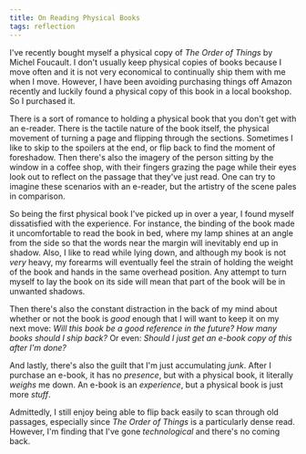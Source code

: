```yaml
---
title: On Reading Physical Books 
tags: reflection
---
```


I've recently bought myself a physical copy of _The Order of Things_
by Michel Foucault.
I don't usually keep physical copies of books because I move often 
and it is not very economical to continually ship them with me when I move. 
However, I have been avoiding purchasing things off Amazon recently 
and luckily found a physical copy of this book in a local bookshop.
So I purchased it.

There is a sort of romance to holding a physical book that you don't get with an e-reader.
There is the tactile nature of the book itself,
the physical movement of turning a page and flipping through the sections.
Sometimes I like to skip to the spoilers at the end, or flip back to find the moment of foreshadow.
Then there's also the imagery of the person sitting by the window in a coffee shop,
with their fingers grazing the page while their eyes look out to reflect on the passage that they've just read.
One can try to imagine these scenarios with an e-reader,
but the artistry of the scene pales in comparison.

So being the first physical book I've picked up in over a year,
I found myself dissatisfied with the experience.
For instance, the binding of the book made it uncomfortable to read the book in bed,
where my lamp shines at an angle from the side
so that the words near the margin will inevitably end up in shadow. 
Also, I like to read while lying down, and although my book is not _very_ heavy,
my forearms will eventually feel the strain of holding the weight of the book and hands in the same overhead position. 
Any attempt to turn myself to lay the book on its side 
will mean that part of the book will be in unwanted shadows. 

Then there's also the constant distraction in the back of my mind about whether or not
the book is _good_ enough that I will want to keep it on my next move:
_Will this book be a good reference in the future? How many books should I ship back?_
Or even: _Should I just get an e-book copy of this after I'm done?_

And lastly, there's also the guilt that I'm just accumulating _junk_. 
After I purchase an e-book, it has no _presence_,
but with a physical book, it literally _weighs_ me down.
An e-book is an _experience_, but a physical book is just more _stuff_. 

Admittedly, I still enjoy being able to flip back easily to scan through old passages, 
especially since _The Order of Things_ is a particularly dense read.
However, I'm finding that I've gone _technological_ and there's no coming back.
